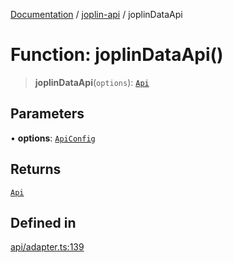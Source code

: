 [Documentation](../../packages.md) / [joplin-api](../index.md) / joplinDataApi

# Function: joplinDataApi()

> **joplinDataApi**(`options`): [`Api`](../interfaces/Api.md)

## Parameters

• **options**: [`ApiConfig`](../type-aliases/ApiConfig.md)

## Returns

[`Api`](../interfaces/Api.md)

## Defined in

[api/adapter.ts:139](https://github.com/rxliuli/joplin-utils/blob/485409801cf7c952cfefe9e29020115fe6abec36/packages/joplin-api/src/api/adapter.ts#L139)
